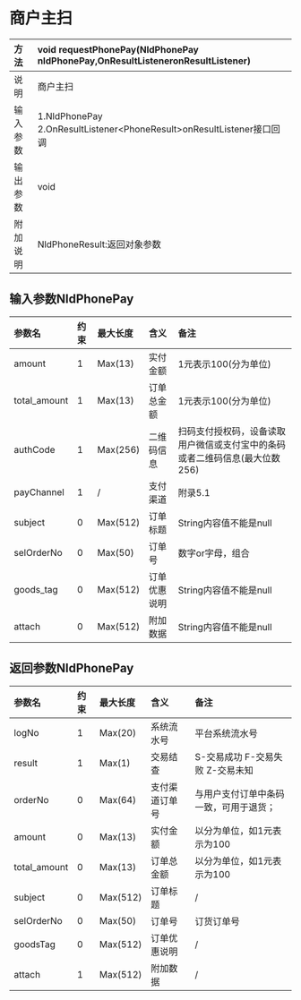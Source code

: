 # 商户主扫

| 方法 | void requestPhonePay\(NldPhonePay nldPhonePay,OnResultListeneronResultListener\) |
| :--- | :--- |
| 说明 | 商户主扫 |
| 输入参数 | 1.NldPhonePay 2.OnResultListener&lt;PhoneResult&gt;onResultListener接口回调  |
| 输出参数 | void |
| 附加说明 | NldPhoneResult:返回对象参数 |

## 输入参数NldPhonePay

| 参数名 | 约束 | 最大长度 | 含义 | 备注 |
| :--- | :--- | :--- | :--- | :--- |
| amount | 1 | Max\(13\) | 实付金额 | 1元表示100\(分为单位\) |
| total\_amount | 1 | Max\(13\) | 订单总金额 | 1元表示100\(分为单位\) |
| authCode | 1 | Max\(256\) | 二维码信息 | 扫码支付授权码，设备读取用户微信或支付宝中的条码或者二维码信息\(最大位数256\) |
| payChannel | 1 | / | 支付渠道 | 附录5.1 |
| subject | 0 | Max\(512\) | 订单标题 | String内容值不能是null |
| selOrderNo | 0 | Max\(50\) | 订单号 | 数字or字母，组合 |
| goods\_tag | 0 | Max\(512\) | 订单优惠说明 | String内容值不能是null |
| attach | 0 | Max\(512\) | 附加数据 | String内容值不能是null |

## 返回参数NldPhonePay

| 参数名 | 约束 | 最大长度 | 含义 | 备注 |
| :--- | :--- | :--- | :--- | :--- |
| logNo | 1 | Max\(20\) | 系统流水号 | 平台系统流水号 |
| result | 1 | Max\(1\) | 交易结查 | S-交易成功 F-交易失败 Z-交易未知 |
| orderNo | 0 | Max\(64\) | 支付渠道订单号 | 与用户支付订单中条码一致，可用于退货； |
| amount | 0 | Max\(13\) | 实付金额 | 以分为单位，如1元表示为100 |
| total\_amount | 0 | Max\(13\) | 订单总金额 | 以分为单位，如1元表示为100 |
| subject | 0 | Max\(512\) | 订单标题 | / |
| selOrderNo | 0 | Max\(50\) | 订单号 | 订货订单号 |
| goodsTag | 0 | Max\(512\) | 订单优惠说明 | / |
| attach | 1 | Max\(512\) | 附加数据 | / |



